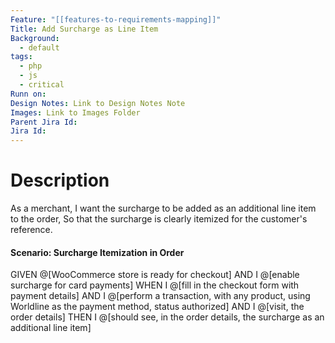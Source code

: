 ```yaml
---
Feature: "[[features-to-requirements-mapping]]"
Title: Add Surcharge as Line Item
Background:
  - default
tags:
  - php
  - js
  - critical
Runn on: 
Design Notes: Link to Design Notes Note
Images: Link to Images Folder
Parent Jira Id: 
Jira Id: 
---
```


# Description

As a merchant,
I want the surcharge to be added as an additional line item to the order,
So that the surcharge is clearly itemized for the customer's reference.

#### Scenario: Surcharge Itemization in Order

GIVEN @[WooCommerce store is ready for checkout]
AND I @[enable surcharge for card payments]
WHEN I @[fill in the checkout form with payment details]
AND I @[perform a transaction, with any product, using Worldline as the payment method, status authorized]
AND I @[visit, the order details]
THEN I @[should see, in the order details, the surcharge as an additional line item]
